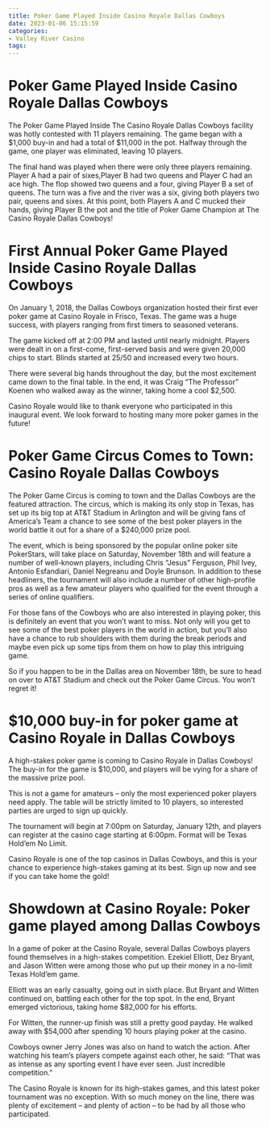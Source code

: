```yaml
---
title: Poker Game Played Inside Casino Royale Dallas Cowboys
date: 2023-01-06 15:15:59
categories:
- Valley River Casino
tags:
---
```



#  Poker Game Played Inside Casino Royale Dallas Cowboys

The Poker Game Played Inside The Casino Royale Dallas Cowboys facility was hotly contested with 11 players remaining.  The game began with a $1,000 buy-in and had a total of $11,000 in the pot.  Halfway through the game, one player was eliminated, leaving 10 players.

The final hand was played when there were only three players remaining.  Player A had a pair of sixes,Player B had two queens and Player C had an ace high.  The flop showed two queens and a four, giving Player B a set of queens.  The turn was a five and the river was a six, giving both players two pair, queens and sixes.  At this point, both Players A and C mucked their hands, giving Player B the pot and the title of Poker Game Champion at The Casino Royale Dallas Cowboys!

#  First Annual Poker Game Played Inside Casino Royale Dallas Cowboys

On January 1, 2018, the Dallas Cowboys organization hosted their first ever poker game at Casino Royale in Frisco, Texas. The game was a huge success, with players ranging from first timers to seasoned veterans.

The game kicked off at 2:00 PM and lasted until nearly midnight. Players were dealt in on a first-come, first-served basis and were given 20,000 chips to start. Blinds started at 25/50 and increased every two hours.

There were several big hands throughout the day, but the most excitement came down to the final table. In the end, it was Craig “The Professor” Koenen who walked away as the winner, taking home a cool $2,500.

Casino Royale would like to thank everyone who participated in this inaugural event. We look forward to hosting many more poker games in the future!

#  Poker Game Circus Comes to Town: Casino Royale Dallas Cowboys

The Poker Game Circus is coming to town and the Dallas Cowboys are the featured attraction. The circus, which is making its only stop in Texas, has set up its big top at AT&T Stadium in Arlington and will be giving fans of America’s Team a chance to see some of the best poker players in the world battle it out for a share of a $240,000 prize pool.

The event, which is being sponsored by the popular online poker site PokerStars, will take place on Saturday, November 18th and will feature a number of well-known players, including Chris “Jesus” Ferguson, Phil Ivey, Antonio Esfandiari, Daniel Negreanu and Doyle Brunson. In addition to these headliners, the tournament will also include a number of other high-profile pros as well as a few amateur players who qualified for the event through a series of online qualifiers.

For those fans of the Cowboys who are also interested in playing poker, this is definitely an event that you won’t want to miss. Not only will you get to see some of the best poker players in the world in action, but you’ll also have a chance to rub shoulders with them during the break periods and maybe even pick up some tips from them on how to play this intriguing game.

So if you happen to be in the Dallas area on November 18th, be sure to head on over to AT&T Stadium and check out the Poker Game Circus. You won’t regret it!

#  $10,000 buy-in for poker game at Casino Royale in Dallas Cowboys

A high-stakes poker game is coming to Casino Royale in Dallas Cowboys! The buy-in for the game is $10,000, and players will be vying for a share of the massive prize pool.

This is not a game for amateurs – only the most experienced poker players need apply. The table will be strictly limited to 10 players, so interested parties are urged to sign up quickly.

The tournament will begin at 7:00pm on Saturday, January 12th, and players can register at the casino cage starting at 6:00pm. Format will be Texas Hold’em No Limit.

Casino Royale is one of the top casinos in Dallas Cowboys, and this is your chance to experience high-stakes gaming at its best. Sign up now and see if you can take home the gold!

#  Showdown at Casino Royale: Poker game played among Dallas Cowboys

In a game of poker at the Casino Royale, several Dallas Cowboys players found themselves in a high-stakes competition. Ezekiel Elliott, Dez Bryant, and Jason Witten were among those who put up their money in a no-limit Texas Hold’em game.

Elliott was an early casualty, going out in sixth place. But Bryant and Witten continued on, battling each other for the top spot. In the end, Bryant emerged victorious, taking home $82,000 for his efforts.

For Witten, the runner-up finish was still a pretty good payday. He walked away with $54,000 after spending 10 hours playing poker at the casino.

Cowboys owner Jerry Jones was also on hand to watch the action. After watching his team’s players compete against each other, he said: “That was as intense as any sporting event I have ever seen. Just incredible competition.”

The Casino Royale is known for its high-stakes games, and this latest poker tournament was no exception. With so much money on the line, there was plenty of excitement – and plenty of action – to be had by all those who participated.